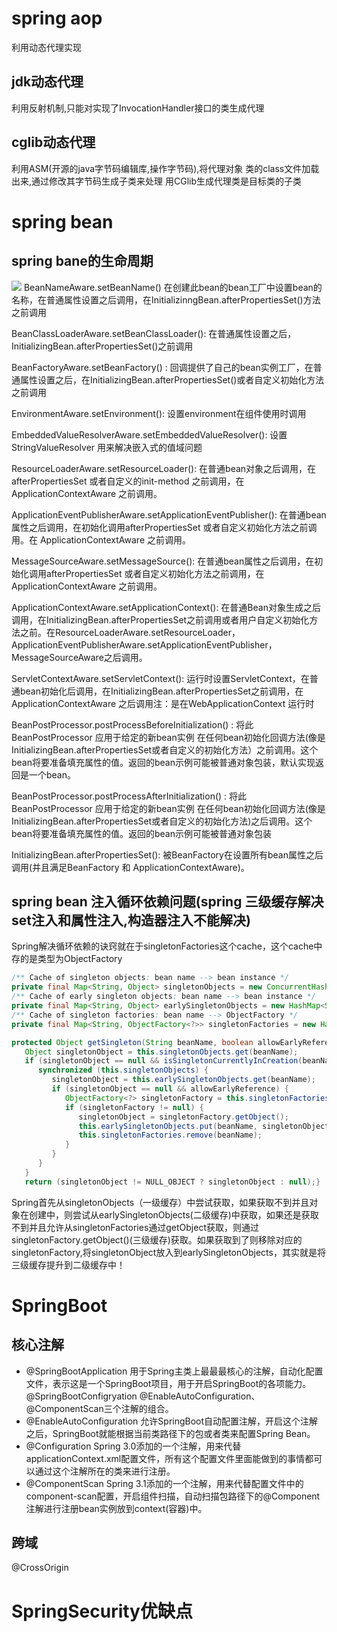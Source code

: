 # spring aop
利用动态代理实现

## jdk动态代理
利用反射机制,只能对实现了InvocationHandler接口的类生成代理
## cglib动态代理
利用ASM(开源的java字节码编辑库,操作字节码),将代理对象 类的class文件加载出来,通过修改其字节码生成子类来处理
用CGlib生成代理类是目标类的子类


# spring bean
## spring bane的生命周期
![](https://www.javazhiyin.com/wp-content/uploads/2019/05/java10-1558500659.jpg)
BeanNameAware.setBeanName() 在创建此bean的bean工厂中设置bean的名称，在普通属性设置之后调用，在InitializinngBean.afterPropertiesSet()方法之前调用

BeanClassLoaderAware.setBeanClassLoader(): 在普通属性设置之后，InitializingBean.afterPropertiesSet()之前调用

BeanFactoryAware.setBeanFactory() : 回调提供了自己的bean实例工厂，在普通属性设置之后，在InitializingBean.afterPropertiesSet()或者自定义初始化方法之前调用

EnvironmentAware.setEnvironment(): 设置environment在组件使用时调用

EmbeddedValueResolverAware.setEmbeddedValueResolver(): 设置StringValueResolver 用来解决嵌入式的值域问题

ResourceLoaderAware.setResourceLoader(): 在普通bean对象之后调用，在afterPropertiesSet 或者自定义的init-method 之前调用，在 ApplicationContextAware 之前调用。

ApplicationEventPublisherAware.setApplicationEventPublisher(): 在普通bean属性之后调用，在初始化调用afterPropertiesSet 或者自定义初始化方法之前调用。在 ApplicationContextAware 之前调用。

MessageSourceAware.setMessageSource(): 在普通bean属性之后调用，在初始化调用afterPropertiesSet 或者自定义初始化方法之前调用，在 ApplicationContextAware 之前调用。

ApplicationContextAware.setApplicationContext(): 在普通Bean对象生成之后调用，在InitializingBean.afterPropertiesSet之前调用或者用户自定义初始化方法之前。在ResourceLoaderAware.setResourceLoader，ApplicationEventPublisherAware.setApplicationEventPublisher，MessageSourceAware之后调用。

ServletContextAware.setServletContext(): 运行时设置ServletContext，在普通bean初始化后调用，在InitializingBean.afterPropertiesSet之前调用，在 ApplicationContextAware 之后调用注：是在WebApplicationContext 运行时

BeanPostProcessor.postProcessBeforeInitialization() : 将此BeanPostProcessor 应用于给定的新bean实例 在任何bean初始化回调方法(像是InitializingBean.afterPropertiesSet或者自定义的初始化方法）之前调用。这个bean将要准备填充属性的值。返回的bean示例可能被普通对象包装，默认实现返回是一个bean。

BeanPostProcessor.postProcessAfterInitialization() : 将此BeanPostProcessor 应用于给定的新bean实例 在任何bean初始化回调方法(像是InitializingBean.afterPropertiesSet或者自定义的初始化方法)之后调用。这个bean将要准备填充属性的值。返回的bean示例可能被普通对象包装

InitializingBean.afterPropertiesSet(): 被BeanFactory在设置所有bean属性之后调用(并且满足BeanFactory 和 ApplicationContextAware)。

## spring bean 注入循环依赖问题(spring 三级缓存解决set注入和属性注入,构造器注入不能解决)

Spring解决循环依赖的诀窍就在于singletonFactories这个cache，这个cache中存的是类型为ObjectFactory

```Java
/** Cache of singleton objects: bean name --> bean instance */
private final Map<String, Object> singletonObjects = new ConcurrentHashMap<String, Object>(256);  一级缓存
/** Cache of early singleton objects: bean name --> bean instance */
private final Map<String, Object> earlySingletonObjects = new HashMap<String, Object>(16); 二级缓存
/** Cache of singleton factories: bean name --> ObjectFactory */
private final Map<String, ObjectFactory<?>> singletonFactories = new HashMap<String, ObjectFactory<?>>(16);三级缓存

protected Object getSingleton(String beanName, boolean allowEarlyReference) {
   Object singletonObject = this.singletonObjects.get(beanName);
   if (singletonObject == null && isSingletonCurrentlyInCreation(beanName)) {
      synchronized (this.singletonObjects) {
         singletonObject = this.earlySingletonObjects.get(beanName);
         if (singletonObject == null && allowEarlyReference) {
            ObjectFactory<?> singletonFactory = this.singletonFactories.get(beanName);
            if (singletonFactory != null) {
               singletonObject = singletonFactory.getObject();
               this.earlySingletonObjects.put(beanName, singletonObject);
               this.singletonFactories.remove(beanName);
            }
         }
      }
   }
   return (singletonObject != NULL_OBJECT ? singletonObject : null);} 
 ```
Spring首先从singletonObjects（一级缓存）中尝试获取，如果获取不到并且对象在创建中，则尝试从earlySingletonObjects(二级缓存)中获取，如果还是获取不到并且允许从singletonFactories通过getObject获取，则通过singletonFactory.getObject()(三级缓存)获取。如果获取到了则移除对应的singletonFactory,将singletonObject放入到earlySingletonObjects，其实就是将三级缓存提升到二级缓存中！

# SpringBoot
## 核心注解
* @SpringBootApplication 用于Spring主类上最最最核心的注解，自动化配置文件，表示这是一个SpringBoot项目，用于开启SpringBoot的各项能力。@SpringBootConfigryation @EnableAutoConfiguration、@ComponentScan三个注解的组合。
* @EnableAutoConfiguration 允许SpringBoot自动配置注解，开启这个注解之后，SpringBoot就能根据当前类路径下的包或者类来配置Spring Bean。
* @Configuration Spring 3.0添加的一个注解，用来代替applicationContext.xml配置文件，所有这个配置文件里面能做到的事情都可以通过这个注解所在的类来进行注册。
* @ComponentScan Spring 3.1添加的一个注解，用来代替配置文件中的component-scan配置，开启组件扫描，自动扫描包路径下的@Component注解进行注册bean实例放到context(容器)中。
## 跨域
@CrossOrigin 

# SpringSecurity优缺点


